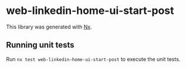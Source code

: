 # web-linkedin-home-ui-start-post

This library was generated with [Nx](https://nx.dev).

## Running unit tests

Run `nx test web-linkedin-home-ui-start-post` to execute the unit tests.

